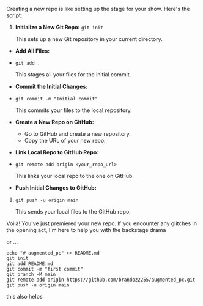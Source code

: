Creating a new repo is like setting up the stage for your show. Here's the script:

1. **Initialize a New Git Repo:**
    `git init`
    
    This sets up a new Git repository in your current directory.
    
- **Add All Files:**
    
- `git add .`
    
    This stages all your files for the initial commit.
    
- **Commit the Initial Changes:**
    
- `git commit -m "Initial commit"`
    
    This commits your files to the local repository.
    
- **Create a New Repo on GitHub:**
    
    - Go to GitHub and create a new repository.
    - Copy the URL of your new repo.
- **Link Local Repo to GitHub Repo:**
    
- `git remote add origin <your_repo_url>`
    
    This links your local repo to the one on GitHub.
    
- **Push Initial Changes to GitHub:**
    

1. `git push -u origin main`
    
    This sends your local files to the GitHub repo.
    

Voilà! You've just premiered your new repo. If you encounter any glitches in the opening act, I'm here to help you with the backstage drama


or ...
```shell
echo "# augmented_pc" >> README.md
git init
git add README.md
git commit -m "first commit"
git branch -M main
git remote add origin https://github.com/brandoz2255/augmented_pc.git
git push -u origin main
```

this also helps 